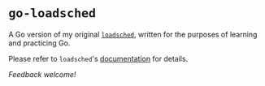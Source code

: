 # `go-loadsched`

A Go version of my original [`loadsched`](https://github.com/walterl/loadsched), written for the purposes of learning and practicing Go.

Please refer to `loadsched`'s [documentation](https://github.com/walterl/loadsched/blob/master/README.md) for details.

*Feedback welcome!*
